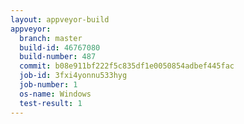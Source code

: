 ```yaml
---
layout: appveyor-build
appveyor:
  branch: master
  build-id: 46767080
  build-number: 487
  commit: b08e911bf222f5c835df1e0050854adbef445fac
  job-id: 3fxi4yonnu533hyg
  job-number: 1
  os-name: Windows
  test-result: 1
---
```

